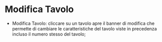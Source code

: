 # Modifica Tavolo

* Modifica Tavolo: cliccare su un tavolo apre il banner di modifica che permette di cambiare le caratteristiche del tavolo viste in precedenza incluso il numero stesso del tavolo;